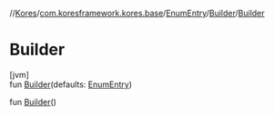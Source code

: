 //[Kores](../../../../index.md)/[com.koresframework.kores.base](../../index.md)/[EnumEntry](../index.md)/[Builder](index.md)/[Builder](-builder.md)

# Builder

[jvm]\
fun [Builder](-builder.md)(defaults: [EnumEntry](../index.md))

fun [Builder](-builder.md)()

